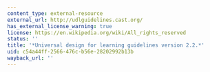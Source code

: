 ```yaml
---
content_type: external-resource
external_url: http://udlguidelines.cast.org/
has_external_license_warning: true
license: https://en.wikipedia.org/wiki/All_rights_reserved
status: ''
title: '*Universal design for learning guidelines version 2.2.*'
uid: c54a44ff-2566-476c-b56e-28202992b13b
wayback_url: ''
---
```

